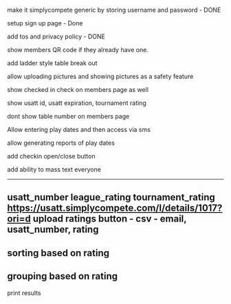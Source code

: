make it simplycompete generic by storing username and password - DONE

setup sign up page - Done

add tos and privacy policy - DONE

show members QR code if they already have one.

add ladder style table break out

allow uploading pictures and showing pictures as a safety feature

show checked in check on members page as well

show usatt id, usatt expiration, tournament rating

dont show table number on members page

Allow entering play dates and then access via sms

allow generating reports of play dates

add checkin open/close button

add ability to mass text everyone

---
usatt_number
league_rating
tournament_rating
https://usatt.simplycompete.com/l/details/1017?ori=d
upload ratings button - csv - email, usatt_number, rating
---
sorting based on rating
--- 
grouping based on rating
---
print results

